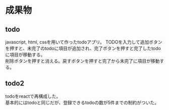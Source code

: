 # 成果物
## todo   
javascript, html, cssを用いて作ったtodoアプリ。
TODOを入力して追加ボタンを押すと、未完了のtodoに項目が追加され、完了ボタンを押すと完了したtodoに項目が移動する。  
削除ボタンを押すと消える。戻すボタンを押すと完了から未完了に項目が移動する。  
## todo2  
todoをreactで再構成した。  
基本的にはtodoと同じだが、登録できるtodoの数が5件までの制約がついた。  
